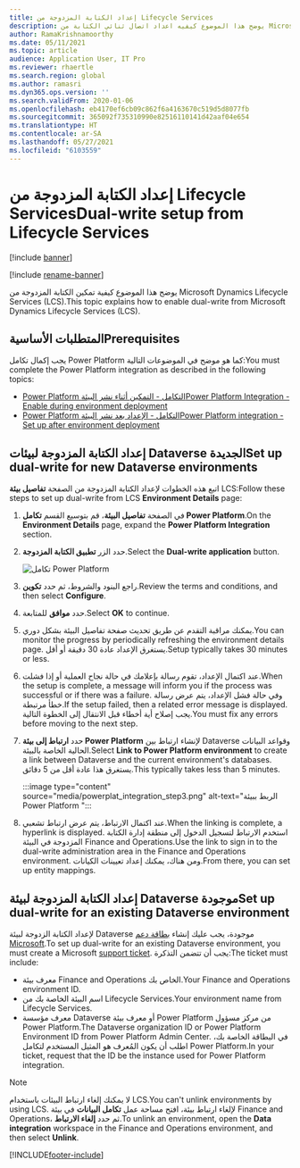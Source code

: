 ```yaml
---
title: إعداد الكتابة المزدوجة من Lifecycle Services
description: يوضح هذا الموضوع كيفيه اعداد اتصال ثنائي الكتابة من Microsoft Dynamics Lifecycle Services (LCS).
author: RamaKrishnamoorthy
ms.date: 05/11/2021
ms.topic: article
audience: Application User, IT Pro
ms.reviewer: rhaertle
ms.search.region: global
ms.author: ramasri
ms.dyn365.ops.version: ''
ms.search.validFrom: 2020-01-06
ms.openlocfilehash: eb4170ef6cb09c862f6a4163670c519d5d8077fb
ms.sourcegitcommit: 365092f735310990e82516110141d42aaf04e654
ms.translationtype: HT
ms.contentlocale: ar-SA
ms.lasthandoff: 05/27/2021
ms.locfileid: "6103559"
---
```

# <a name="dual-write-setup-from-lifecycle-services"></a><span data-ttu-id="94f1b-103">إعداد الكتابة المزدوجة من Lifecycle Services</span><span class="sxs-lookup"><span data-stu-id="94f1b-103">Dual-write setup from Lifecycle Services</span></span>

[!include [banner](../../includes/banner.md)]

[!include [rename-banner](~/includes/cc-data-platform-banner.md)]

<span data-ttu-id="94f1b-104">يوضح هذا الموضوع كيفية تمكين الكتابة المزدوجة من Microsoft Dynamics Lifecycle Services (LCS).</span><span class="sxs-lookup"><span data-stu-id="94f1b-104">This topic explains how to enable dual-write from Microsoft Dynamics Lifecycle Services (LCS).</span></span>

## <a name="prerequisites"></a><span data-ttu-id="94f1b-105">المتطلبات الأساسية</span><span class="sxs-lookup"><span data-stu-id="94f1b-105">Prerequisites</span></span>

<span data-ttu-id="94f1b-106">يجب إكمال تكامل Power Platform كما هو موضح في الموضوعات التالية:</span><span class="sxs-lookup"><span data-stu-id="94f1b-106">You must complete the Power Platform integration as described in the following topics:</span></span>

+ [<span data-ttu-id="94f1b-107">Power Platform التكامل - التمكين أثناء نشر البيئة</span><span class="sxs-lookup"><span data-stu-id="94f1b-107">Power Platform Integration - Enable during environment deployment</span></span>](../../power-platform/overview.md#enable-during-environment-deployment)
+ [<span data-ttu-id="94f1b-108">Power Platform التكامل - الإعداد بعد نشر البيئة</span><span class="sxs-lookup"><span data-stu-id="94f1b-108">Power Platform integration - Set up after environment deployment</span></span>](../../power-platform/overview.md#set-up-after-environment-deployment)

## <a name="set-up-dual-write-for-new-dataverse-environments"></a><span data-ttu-id="94f1b-109">إعداد الكتابة المزدوجة لبيئات Dataverse الجديدة</span><span class="sxs-lookup"><span data-stu-id="94f1b-109">Set up dual-write for new Dataverse environments</span></span>

<span data-ttu-id="94f1b-110">اتبع هذه الخطوات لإعداد الكتابة المزدوجة من الصفحة **تفاصيل بيئة** LCS:</span><span class="sxs-lookup"><span data-stu-id="94f1b-110">Follow these steps to set up dual-write from LCS **Environment Details** page:</span></span>

1. <span data-ttu-id="94f1b-111">في الصفحة **تفاصيل البيئة**، قم بتوسيع القسم **تكامل Power Platform**.</span><span class="sxs-lookup"><span data-stu-id="94f1b-111">On the **Environment Details** page, expand the **Power Platform Integration** section.</span></span>

2. <span data-ttu-id="94f1b-112">حدد الزر **تطبيق الكتابة المزدوجة**.</span><span class="sxs-lookup"><span data-stu-id="94f1b-112">Select the **Dual-write application** button.</span></span>

    ![تكامل Power Platform](media/powerplat_integration_step2.png)

3. <span data-ttu-id="94f1b-114">راجع البنود والشروط، ثم حدد **تكوين**.</span><span class="sxs-lookup"><span data-stu-id="94f1b-114">Review the terms and conditions, and then select **Configure**.</span></span>

4. <span data-ttu-id="94f1b-115">حدد **موافق** للمتابعة.</span><span class="sxs-lookup"><span data-stu-id="94f1b-115">Select **OK** to continue.</span></span>

5. <span data-ttu-id="94f1b-116">يمكنك مراقبة التقدم عن طريق تحديث صفحة تفاصيل البيئة بشكل دوري.</span><span class="sxs-lookup"><span data-stu-id="94f1b-116">You can monitor the progress by periodically refreshing the environment details page.</span></span> <span data-ttu-id="94f1b-117">يستغرق الإعداد عادة 30 دقيقة أو أقل.</span><span class="sxs-lookup"><span data-stu-id="94f1b-117">Setup typically takes 30 minutes or less.</span></span>  

6. <span data-ttu-id="94f1b-118">عند اكتمال الإعداد، تقوم رسالة بإعلامك في حالة نجاح العملية أو إذا فشلت.</span><span class="sxs-lookup"><span data-stu-id="94f1b-118">When the setup is complete, a message will inform you if the process was successful or if there was a failure.</span></span> <span data-ttu-id="94f1b-119">وفي حالة فشل الإعداد، يتم عرض رسالة خطأ مرتبطة.</span><span class="sxs-lookup"><span data-stu-id="94f1b-119">If the setup failed, then a related error message is displayed.</span></span> <span data-ttu-id="94f1b-120">يجب إصلاح أية أخطاء قبل الانتقال إلى الخطوة التالية.</span><span class="sxs-lookup"><span data-stu-id="94f1b-120">You must fix any errors before moving to the next step.</span></span>

7. <span data-ttu-id="94f1b-121">حدد **ارتباط إلى بيئة Power Platform** لإنشاء ارتباط بين Dataverse وقواعد البيانات الحالية الخاصة بالبيئة.</span><span class="sxs-lookup"><span data-stu-id="94f1b-121">Select **Link to Power Platform environment** to create a link between Dataverse and the current environment's databases.</span></span> <span data-ttu-id="94f1b-122">يستغرق هذا عادة أقل من 5 دقائق.</span><span class="sxs-lookup"><span data-stu-id="94f1b-122">This typically takes less than 5 minutes.</span></span>

    :::image type="content" source="media/powerplat_integration_step3.png" alt-text="الربط ببيئة Power Platform ":::

8. <span data-ttu-id="94f1b-124">عند اكتمال الارتباط، يتم عرض ارتباط تشعبي.</span><span class="sxs-lookup"><span data-stu-id="94f1b-124">When the linking is complete, a hyperlink is displayed.</span></span> <span data-ttu-id="94f1b-125">استخدم الارتباط لتسجيل الدخول إلى منطقة إدارة الكتابة المزدوجة في البيئة Finance and Operations.</span><span class="sxs-lookup"><span data-stu-id="94f1b-125">Use the link to sign in to the dual-write administration area in the Finance and Operations environment.</span></span> <span data-ttu-id="94f1b-126">ومن هناك، يمكنك إعداد تعيينات الكيانات.</span><span class="sxs-lookup"><span data-stu-id="94f1b-126">From there, you can set up entity mappings.</span></span>

## <a name="set-up-dual-write-for-an-existing-dataverse-environment"></a><span data-ttu-id="94f1b-127">إعداد الكتابة المزدوجة لبيئة Dataverse موجودة</span><span class="sxs-lookup"><span data-stu-id="94f1b-127">Set up dual-write for an existing Dataverse environment</span></span>

<span data-ttu-id="94f1b-128">لإعداد الكتابة الزدوجة لبيئة Dataverse موجودة، يجب عليك إنشاء [بطاقة دعم Microsoft](../../lifecycle-services/lcs-support.md).</span><span class="sxs-lookup"><span data-stu-id="94f1b-128">To set up dual-write for an existing Dataverse environment, you must create a Microsoft [support ticket](../../lifecycle-services/lcs-support.md).</span></span> <span data-ttu-id="94f1b-129">يجب أن تتضمن التذكرة:</span><span class="sxs-lookup"><span data-stu-id="94f1b-129">The ticket must include:</span></span>

+ <span data-ttu-id="94f1b-130">معرف بيئة Finance and Operations الخاص بك.</span><span class="sxs-lookup"><span data-stu-id="94f1b-130">Your Finance and Operations environment ID.</span></span>
+ <span data-ttu-id="94f1b-131">اسم البيئة الخاصة بك من Lifecycle Services.</span><span class="sxs-lookup"><span data-stu-id="94f1b-131">Your environment name from Lifecycle Services.</span></span>
+ <span data-ttu-id="94f1b-132">معرف مؤسسة Dataverse أو معرف بيئة Power Platform من مركز مسؤول Power Platform.</span><span class="sxs-lookup"><span data-stu-id="94f1b-132">The Dataverse organization ID or Power Platform Environment ID from Power Platform Admin Center.</span></span> <span data-ttu-id="94f1b-133">في البطاقة الخاصة بك، اطلب أن يكون المُعرف هو المثيل المستخدم لتكامل Power Platform.</span><span class="sxs-lookup"><span data-stu-id="94f1b-133">In your ticket, request that the ID be the instance used for Power Platform integration.</span></span>

> [!NOTE]
> <span data-ttu-id="94f1b-134">لا يمكنك إلغاء ارتباط البيئات باستخدام LCS.</span><span class="sxs-lookup"><span data-stu-id="94f1b-134">You can't unlink environments by using LCS.</span></span> <span data-ttu-id="94f1b-135">لإلغاء ارتباط بيئة، افتح مساحة عمل **تكامل البيانات** في بيئة Finance and Operations، ثم حدد **إلغاء الارتباط**.</span><span class="sxs-lookup"><span data-stu-id="94f1b-135">To unlink an environment, open the **Data integration** workspace in the Finance and Operations environment, and then select **Unlink**.</span></span>

[!INCLUDE[footer-include](../../../../includes/footer-banner.md)]
